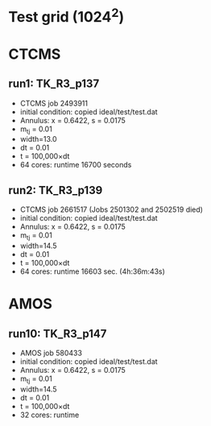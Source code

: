 # Test grid (1024<sup>2</sup>)

# CTCMS
## run1: TK_R3_p137
* CTCMS job 2493911
* initial condition: copied ideal/test/test.dat
* Annulus: x = 0.6422, s = 0.0175
* m<sub>tj</sub> = 0.01
* width=13.0
* dt = 0.01
* t = 100,000&times;dt
* 64 cores: runtime 16700 seconds

## run2: TK_R3_p139
* CTCMS job 2661517 (Jobs 2501302 and 2502519 died)
* initial condition: copied ideal/test/test.dat
* Annulus: x = 0.6422, s = 0.0175
* m<sub>tj</sub> = 0.01
* width=14.5
* dt = 0.01
* t = 100,000&times;dt
* 64 cores: runtime 16603 sec. (4h:36m:43s)
	

# AMOS
## run10: TK_R3_p147
* AMOS job 580433
* initial condition: copied ideal/test/test.dat
* Annulus: x = 0.6422, s = 0.0175
* m<sub>tj</sub> = 0.01
* width=14.5
* dt = 0.01
* t = 100,000&times;dt
* 32 cores: runtime 

